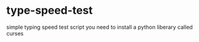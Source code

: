 # type-speed-test
simple typing speed test script
you need to install a python liberary called curses 
